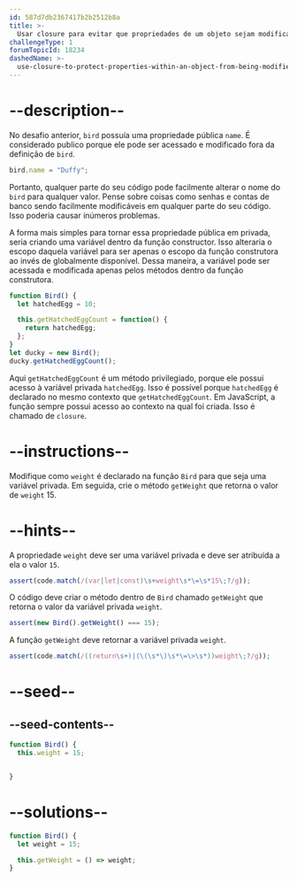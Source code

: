 ```yaml
---
id: 587d7db2367417b2b2512b8a
title: >-
  Usar closure para evitar que propriedades de um objeto sejam modificadas externamente
challengeType: 1
forumTopicId: 18234
dashedName: >-
  use-closure-to-protect-properties-within-an-object-from-being-modified-externally
---
```


# --description--

No desafio anterior, `bird` possuía uma propriedade pública `name`. É considerado publico porque ele pode ser acessado e modificado fora da definição de `bird`.

```js
bird.name = "Duffy";
```

Portanto, qualquer parte do seu código pode facilmente alterar o nome do `bird` para qualquer valor. Pense sobre coisas como senhas e contas de banco sendo facilmente modificáveis em qualquer parte do seu código. Isso poderia causar inúmeros problemas.

A forma mais simples para tornar essa propriedade pública em privada, seria criando uma variável dentro da função constructor. Isso alteraria o escopo daquela variável para ser apenas o escopo da função construtora ao invés de globalmente disponível. Dessa maneira, a variável pode ser acessada e modificada apenas pelos métodos dentro da função construtora.

```js
function Bird() {
  let hatchedEgg = 10;

  this.getHatchedEggCount = function() { 
    return hatchedEgg;
  };
}
let ducky = new Bird();
ducky.getHatchedEggCount();
```

Aqui `getHatchedEggCount` é um método privilegiado, porque ele possui acesso à variável privada `hatchedEgg`. Isso é possível porque `hatchedEgg` é declarado no mesmo contexto que `getHatchedEggCount`. Em JavaScript, a função sempre possui acesso ao contexto na qual foi criada. Isso é chamado de `closure`.

# --instructions--

Modifique como `weight` é declarado na função `Bird` para que seja uma variável privada. Em seguida, crie o método `getWeight` que retorna o valor de `weight` 15.

# --hints--

A propriedade `weight` deve ser uma variável privada e deve ser atribuída a ela o valor `15`.

```js
assert(code.match(/(var|let|const)\s+weight\s*\=\s*15\;?/g));
```

O código deve criar o método dentro de `Bird` chamado `getWeight` que retorna o valor da variável privada `weight`.

```js
assert(new Bird().getWeight() === 15);
```

A função `getWeight` deve retornar a variável privada `weight`.

```js
assert(code.match(/((return\s+)|(\(\s*\)\s*\=\>\s*))weight\;?/g));
```

# --seed--

## --seed-contents--

```js
function Bird() {
  this.weight = 15;


}
```

# --solutions--

```js
function Bird() {
  let weight = 15;

  this.getWeight = () => weight;
}
```
